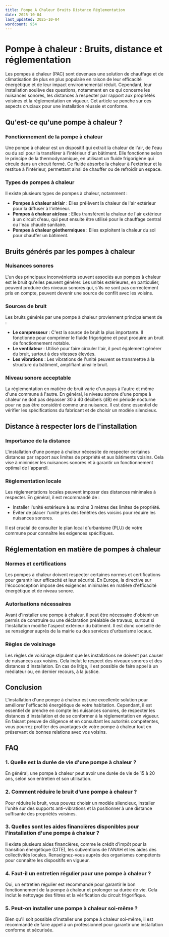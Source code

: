```yaml
---
title: Pompe A Chaleur Bruits Distance Réglementation
date: 2025-10-04
last_updated: 2025-10-04
wordcount: 954
---
```


# Pompe à chaleur : Bruits, distance et réglementation

Les pompes à chaleur (PAC) sont devenues une solution de chauffage et de climatisation de plus en plus populaire en raison de leur efficacité énergétique et de leur impact environnemental réduit. Cependant, leur installation soulève des questions, notamment en ce qui concerne les nuisances sonores, les distances à respecter par rapport aux propriétés voisines et la réglementation en vigueur. Cet article se penche sur ces aspects cruciaux pour une installation réussie et conforme.

## Qu'est-ce qu'une pompe à chaleur ?

### Fonctionnement de la pompe à chaleur

Une pompe à chaleur est un dispositif qui extrait la chaleur de l'air, de l'eau ou du sol pour la transférer à l'intérieur d'un bâtiment. Elle fonctionne selon le principe de la thermodynamique, en utilisant un fluide frigorigène qui circule dans un circuit fermé. Ce fluide absorbe la chaleur à l'extérieur et la restitue à l'intérieur, permettant ainsi de chauffer ou de refroidir un espace.

### Types de pompes à chaleur

Il existe plusieurs types de pompes à chaleur, notamment :

- **Pompes à chaleur air/air** : Elles prélèvent la chaleur de l'air extérieur pour la diffuser à l'intérieur.
- **Pompes à chaleur air/eau** : Elles transfèrent la chaleur de l'air extérieur à un circuit d'eau, qui peut ensuite être utilisé pour le chauffage central ou l'eau chaude sanitaire.
- **Pompes à chaleur géothermiques** : Elles exploitent la chaleur du sol pour chauffer un bâtiment.

## Bruits générés par les pompes à chaleur

### Nuisances sonores

L'un des principaux inconvénients souvent associés aux pompes à chaleur est le bruit qu'elles peuvent générer. Les unités extérieures, en particulier, peuvent produire des niveaux sonores qui, s'ils ne sont pas correctement pris en compte, peuvent devenir une source de conflit avec les voisins.

### Sources de bruit

Les bruits générés par une pompe à chaleur proviennent principalement de :

- **Le compresseur** : C'est la source de bruit la plus importante. Il fonctionne pour comprimer le fluide frigorigène et peut produire un bruit de fonctionnement notable.
- **Le ventilateur** : Utilisé pour faire circuler l'air, il peut également générer du bruit, surtout à des vitesses élevées.
- **Les vibrations** : Les vibrations de l'unité peuvent se transmettre à la structure du bâtiment, amplifiant ainsi le bruit.

### Niveau sonore acceptable

La réglementation en matière de bruit varie d'un pays à l'autre et même d'une commune à l'autre. En général, le niveau sonore d'une pompe à chaleur ne doit pas dépasser 30 à 40 décibels (dB) en période nocturne pour ne pas être considéré comme une nuisance. Il est donc essentiel de vérifier les spécifications du fabricant et de choisir un modèle silencieux.

## Distance à respecter lors de l'installation

### Importance de la distance

L'installation d'une pompe à chaleur nécessite de respecter certaines distances par rapport aux limites de propriété et aux bâtiments voisins. Cela vise à minimiser les nuisances sonores et à garantir un fonctionnement optimal de l'appareil.

### Règlementation locale

Les réglementations locales peuvent imposer des distances minimales à respecter. En général, il est recommandé de :

- Installer l'unité extérieure à au moins 3 mètres des limites de propriété.
- Éviter de placer l'unité près des fenêtres des voisins pour réduire les nuisances sonores.

Il est crucial de consulter le plan local d'urbanisme (PLU) de votre commune pour connaître les exigences spécifiques.

## Réglementation en matière de pompes à chaleur

### Normes et certifications

Les pompes à chaleur doivent respecter certaines normes et certifications pour garantir leur efficacité et leur sécurité. En Europe, la directive sur l'écoconception impose des exigences minimales en matière d'efficacité énergétique et de niveau sonore.

### Autorisations nécessaires

Avant d'installer une pompe à chaleur, il peut être nécessaire d'obtenir un permis de construire ou une déclaration préalable de travaux, surtout si l'installation modifie l'aspect extérieur du bâtiment. Il est donc conseillé de se renseigner auprès de la mairie ou des services d'urbanisme locaux.

### Règles de voisinage

Les règles de voisinage stipulent que les installations ne doivent pas causer de nuisances aux voisins. Cela inclut le respect des niveaux sonores et des distances d'installation. En cas de litige, il est possible de faire appel à un médiateur ou, en dernier recours, à la justice.

## Conclusion

L'installation d'une pompe à chaleur est une excellente solution pour améliorer l'efficacité énergétique de votre habitation. Cependant, il est essentiel de prendre en compte les nuisances sonores, de respecter les distances d'installation et de se conformer à la réglementation en vigueur. En faisant preuve de diligence et en consultant les autorités compétentes, vous pourrez profiter des avantages de votre pompe à chaleur tout en préservant de bonnes relations avec vos voisins.

## FAQ

### 1. Quelle est la durée de vie d'une pompe à chaleur ?

En général, une pompe à chaleur peut avoir une durée de vie de 15 à 20 ans, selon son entretien et son utilisation.

### 2. Comment réduire le bruit d'une pompe à chaleur ?

Pour réduire le bruit, vous pouvez choisir un modèle silencieux, installer l'unité sur des supports anti-vibrations et la positionner à une distance suffisante des propriétés voisines.

### 3. Quelles sont les aides financières disponibles pour l'installation d'une pompe à chaleur ?

Il existe plusieurs aides financières, comme le crédit d'impôt pour la transition énergétique (CITE), les subventions de l'ANAH et les aides des collectivités locales. Renseignez-vous auprès des organismes compétents pour connaître les dispositifs en vigueur.

### 4. Faut-il un entretien régulier pour une pompe à chaleur ?

Oui, un entretien régulier est recommandé pour garantir le bon fonctionnement de la pompe à chaleur et prolonger sa durée de vie. Cela inclut le nettoyage des filtres et la vérification du circuit frigorifique.

### 5. Peut-on installer une pompe à chaleur soi-même ?

Bien qu'il soit possible d'installer une pompe à chaleur soi-même, il est recommandé de faire appel à un professionnel pour garantir une installation conforme et sécurisée.
